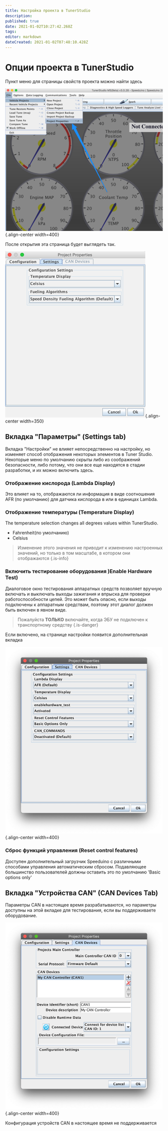 ```yaml
---
title: Настройка проекта в TunerStudio
description: 
published: true
date: 2021-01-02T10:27:42.268Z
tags: 
editor: markdown
dateCreated: 2021-01-02T07:48:10.428Z
---
```


# Опции проекта в TunerStudio 

Пункт меню для страницы свойств проекта можно найти здесь

![TS_9.png](/img/TunerStudio/TS_9.png){.align-center width=400}

После открытия эта страница будет выглядеть так. 

![TS_4.png](/img/TunerStudio/TS_4.png){.align-center width=350}

## Вкладка "Параметры" (Settings tab)
Вкладка "Настройки" не влияет непосредственно на настройку, но изменяет способ отображения некоторых элементов в Tuner Studio. Некоторые меню по умолчанию скрыты либо из соображений безопасности, либо потому, что они все еще находятся в стадии разработки, и их можно включить здесь.

### Отображение кислорода (Lambda Display)
Это влияет на то, отображаются ли информация в виде соотношения AFR (по умолчанию) для датчика кислорода в или в единицах Lambda.

### Отображение температуры (Temperature Display)

The temperature selection changes all degrees values within TunerStudio. 

-   Fahrenheit(по умолчанию)
-   Celsius

> Изменение этого значения не приводит к изменению настроенных значений, но только в том масштабе, в котором они отображаются
{.is-info}


### Включить тестирование оборудования )Enable Hardware Test)
Диалоговое окно тестирования аппаратных средств позволяет вручную включать и выключать выходы зажигания и впрыска для проверки работоспособности цепей. Это может быть опасно, если выходы подключены к аппаратным средствам, поэтому этот диалог должен быть включен в явном виде.

> Пожалуйста **ТОЛЬКО** включайте, когда ЭБУ не подключен к транспортному средству
{.is-danger}

Если включено, на странице настройки появится дополнительная вкладка

![Project Settings](/img/TunerStudio/TS_project_settings.png){.align-center width=400}

### Сброс функций управления (Reset control features)
Доступен дополнительный загрузчик Speeduino с различными способами управления автоматическим сбросом. Подавляющее большинство пользователей должны оставить это по умолчанию 'Basic options only'


## Вкладка "Устройства CAN" (CAN Devices Tab)

Параметры CAN в настоящее время разрабатываются, но параметры доступны на этой вкладке для тестирования, если вы поддерживаете оборудование.

![CAN Devices](/img/TunerStudio/TS_CAN_settings.png){.align-center width=400}

Конфигурация устройств CAN в настоящее время не поддерживается